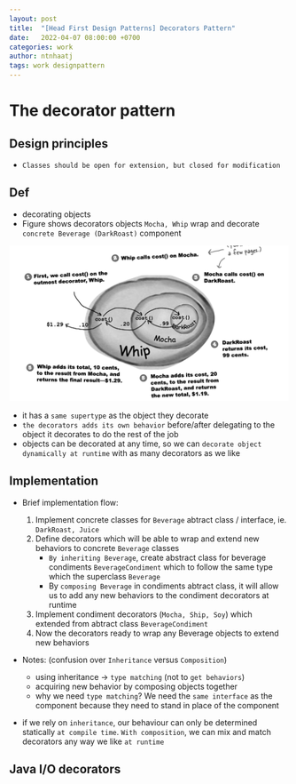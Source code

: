 ```yaml
---
layout: post
title:  "[Head First Design Patterns] Decorators Pattern"
date:   2022-04-07 08:00:00 +0700
categories: work
author: ntnhaatj
tags: work designpattern
---
```


# The decorator pattern
## Design principles
- `Classes should be open for extension, but closed for modification`

## Def

- decorating objects
- Figure shows decorators objects `Mocha, Whip` wrap and decorate `concrete Beverage (DarkRoast)` component

![Wrapped Objects In Decorator Pattern](/images/20220407/decorator_pattern.png)
- it has a `same supertype` as the object they decorate
- `the decorators adds its own behavior` before/after delegating to the object it decorates to do the rest of the job
- objects can be decorated at any time, so we can `decorate object dynamically at runtime` with as many decorators as we like

## Implementation

- Brief implementation flow:
    1) Implement concrete classes for `Beverage` abtract class / interface, ie. `DarkRoast, Juice`
    2) Define decorators which will be able to wrap and extend new behaviors to concrete `Beverage` classes
        + `By inheriting Beverage`, create abstract class for beverage condiments `BeverageCondiment` which  to follow the same type which the superclass `Beverage`
        + By `composing Beverage` in condiments abtract class, it will allow us to add any new behaviors to the condiment decorators at runtime
    3) Implement condiment decorators (`Mocha, Ship, Soy`) which extended from abtract class `BeverageCondiment`
    4) Now the decorators ready to wrap any Beverage objects to extend new behaviors

- Notes: (confusion over `Inheritance` versus `Composition`)
    + using inheritance -> `type matching` (not to `get behaviors`)
    + acquiring new behavior by composing objects together
    + why we need `type matching`? We need the `same interface` as the component because they need to stand in place of the component

- if we rely on `inheritance`, our behaviour can only be determined statically `at compile time`. `With composition`, we can mix and match decorators any way we like `at runtime`

## Java I/O decorators

